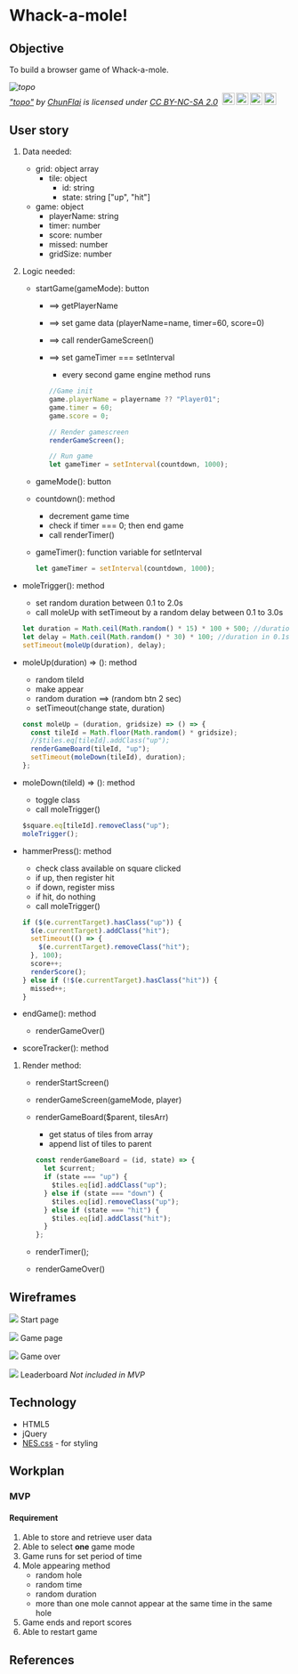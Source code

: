 # Whack-a-mole!

## Objective

To build a browser game of Whack-a-mole.

<p style="font-size: 0.9rem;font-style: italic;"><img style="display: block;" src="https://live.staticflickr.com/4048/4461381945_ff6bb8ff17_b.jpg" alt="topo"><a href="https://www.flickr.com/photos/35464489@N05/4461381945">"topo"</a><span> by <a href="https://www.flickr.com/photos/35464489@N05">ChunFlai</a></span> is licensed under <a href="https://creativecommons.org/licenses/by-nc-sa/2.0/?ref=ccsearch&atype=html" style="margin-right: 5px;">CC BY-NC-SA 2.0</a><a href="https://creativecommons.org/licenses/by-nc-sa/2.0/?ref=ccsearch&atype=html" target="_blank" rel="noopener noreferrer" style="display: inline-block;white-space: none;margin-top: 2px;margin-left: 3px;height: 22px !important;"><img style="height: inherit;margin-right: 3px;display: inline-block;" src="https://search.creativecommons.org/static/img/cc_icon.svg?image_id=89e37507-62ff-4819-9eb6-537019851482" /><img style="height: inherit;margin-right: 3px;display: inline-block;" src="https://search.creativecommons.org/static/img/cc-by_icon.svg" /><img style="height: inherit;margin-right: 3px;display: inline-block;" src="https://search.creativecommons.org/static/img/cc-nc_icon.svg" /><img style="height: inherit;margin-right: 3px;display: inline-block;" src="https://search.creativecommons.org/static/img/cc-sa_icon.svg" /></a></p>

## User story

1. Data needed:

   - grid: object array
     - tile: object
       - id: string
       - state: string ["up", "hit"]
   - game: object
     - playerName: string
     - timer: number
     - score: number
     - missed: number
     - gridSize: number

1. Logic needed:

   - startGame(gameMode): button

     - ==> getPlayerName
     - ==> set game data (playerName=name, timer=60, score=0)
     - ==> call renderGameScreen()
     - ==> set gameTimer === setInterval

       - every second game engine method runs

       ```js
       //Game init
       game.playerName = playername ?? "Player01";
       game.timer = 60;
       game.score = 0;

       // Render gamescreen
       renderGameScreen();

       // Run game
       let gameTimer = setInterval(countdown, 1000);
       ```

   - gameMode(): button
   - countdown(): method
     - decrement game time
     - check if timer === 0; then end game
     - call renderTimer()
   - gameTimer(): function variable for setInterval

     ```js
     let gameTimer = setInterval(countdown, 1000);
     ```

- moleTrigger(): method
  - set random duration between 0.1 to 2.0s
  - call moleUp with setTimeout by a random delay between 0.1 to 3.0s
  ```js
  let duration = Math.ceil(Math.random() * 15) * 100 + 500; //duration in between 0.5-2.0s
  let delay = Math.ceil(Math.random() * 30) * 100; //duration in 0.1s divisions between 0.3-3.0s
  setTimeout(moleUp(duration), delay);
  ```
- moleUp(duration) => (): method

  - random tileId
  - make appear
  - random duration ==> (random btn 2 sec)
  - setTimeout(change state, duration)

  ```js
  const moleUp = (duration, gridsize) => () => {
    const tileId = Math.floor(Math.random() * gridsize);
    //$tiles.eq[tileId].addClass("up");
    renderGameBoard(tileId, "up");
    setTimeout(moleDown(tileId), duration);
  };
  ```

- moleDown(tileId) => (): method

  - toggle class
  - call moleTrigger()

  ```js
  $square.eq[tileId].removeClass("up");
  moleTrigger();
  ```

- hammerPress(): method

  - check class available on square clicked
  - if up, then register hit
  - if down, register miss
  - if hit, do nothing
  - call moleTrigger()

  ```js
  if ($(e.currentTarget).hasClass("up")) {
    $(e.currentTarget).addClass("hit");
    setTimeout(() => {
      $(e.currentTarget).removeClass("hit");
    }, 100);
    score++;
    renderScore();
  } else if (!$(e.currentTarget).hasClass("hit")) {
    missed++;
  }
  ```

- endGame(): method
  - renderGameOver()
- scoreTracker(): method

1. Render method:

   - renderStartScreen()
   - renderGameScreen(gameMode, player)
   - renderGameBoard($parent, tilesArr)

     - get status of tiles from array
     - append list of tiles to parent

     ```js
     const renderGameBoard = (id, state) => {
       let $current;
       if (state === "up") {
         $tiles.eq[id].addClass("up");
       } else if (state === "down") {
         $tiles.eq[id].removeClass("up");
       } else if (state === "hit") {
         $tiles.eq[id].addClass("hit");
       }
     };
     ```

   - renderTimer();
   - renderGameOver()

## Wireframes

![](/wireframe/startpage.jpg)
Start page

![](/wireframe/gamepage.jpg)
Game page

![](/wireframe/gameover.jpg)
Game over

![](/wireframe/leaderboard.jpg)
Leaderboard _Not included in MVP_

## Technology

- HTML5
- jQuery
- [NES.css](https://nostalgic-css.github.io/NES.css/) - for styling

## Workplan

### MVP

#### Requirement

1. Able to store and retrieve user data
1. Able to select **one** game mode
1. Game runs for set period of time
1. Mole appearing method
   - random hole
   - random time
   - random duration
   - more than one mole cannot appear at the same time in the same hole
1. Game ends and report scores
1. Able to restart game

###

## References
